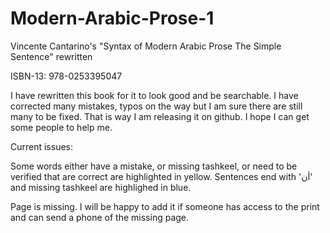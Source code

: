 # Modern-Arabic-Prose-1
Vincente Cantarino's "Syntax of Modern Arabic Prose The Simple Sentence" rewritten

ISBN-13: 978-0253395047

I have rewritten this book for it to look good and be searchable. I have corrected many mistakes, typos on the way but I am sure there are still many to be fixed. That is way I am releasing it on github. I hope I can get some people to help me. 

Current issues:

Some words either have a mistake, or missing tashkeel, or need to be verified that are correct are highlighted in yellow.
Sentences end with 'أن' and missing tashkeel are highlighed in blue. 

Page is missing. I will be happy to add it if someone has access to the print and can send a phone of the missing page.
